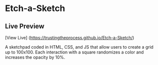 # Etch-a-Sketch

## Live Preview 
[View Live] (https://trustingtheprocess.github.io/Etch-a-Sketch/)

A sketchpad coded in HTML, CSS, and JS that allow users to create a grid up to 100x100. Each interaction with a square randomizes a color and increases the opacity by 10%.